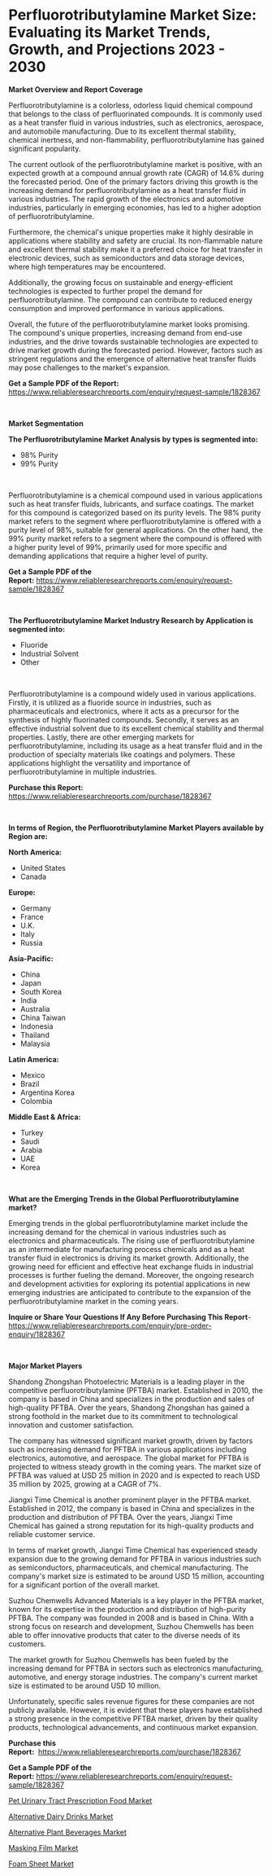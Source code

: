 <p><h1>Perfluorotributylamine Market Size: Evaluating its Market Trends, Growth, and Projections 2023 - 2030</h1></p><p><strong>Market Overview and Report Coverage</strong></p>
<p><p>Perfluorotributylamine is a colorless, odorless liquid chemical compound that belongs to the class of perfluorinated compounds. It is commonly used as a heat transfer fluid in various industries, such as electronics, aerospace, and automobile manufacturing. Due to its excellent thermal stability, chemical inertness, and non-flammability, perfluorotributylamine has gained significant popularity.</p><p>The current outlook of the perfluorotributylamine market is positive, with an expected growth at a compound annual growth rate (CAGR) of 14.6% during the forecasted period. One of the primary factors driving this growth is the increasing demand for perfluorotributylamine as a heat transfer fluid in various industries. The rapid growth of the electronics and automotive industries, particularly in emerging economies, has led to a higher adoption of perfluorotributylamine.</p><p>Furthermore, the chemical's unique properties make it highly desirable in applications where stability and safety are crucial. Its non-flammable nature and excellent thermal stability make it a preferred choice for heat transfer in electronic devices, such as semiconductors and data storage devices, where high temperatures may be encountered.</p><p>Additionally, the growing focus on sustainable and energy-efficient technologies is expected to further propel the demand for perfluorotributylamine. The compound can contribute to reduced energy consumption and improved performance in various applications.</p><p>Overall, the future of the perfluorotributylamine market looks promising. The compound's unique properties, increasing demand from end-use industries, and the drive towards sustainable technologies are expected to drive market growth during the forecasted period. However, factors such as stringent regulations and the emergence of alternative heat transfer fluids may pose challenges to the market's expansion.</p></p>
<p><strong>Get a Sample PDF of the Report:</strong> <a href="https://www.reliableresearchreports.com/enquiry/request-sample/1828367">https://www.reliableresearchreports.com/enquiry/request-sample/1828367</a></p>
<p>&nbsp;</p>
<p><strong>Market Segmentation</strong></p>
<p><strong>The Perfluorotributylamine Market Analysis by types is segmented into:</strong></p>
<p><ul><li>98% Purity</li><li>99% Purity</li></ul></p>
<p>&nbsp;</p>
<p><p>Perfluorotributylamine is a chemical compound used in various applications such as heat transfer fluids, lubricants, and surface coatings. The market for this compound is categorized based on its purity levels. The 98% purity market refers to the segment where perfluorotributylamine is offered with a purity level of 98%, suitable for general applications. On the other hand, the 99% purity market refers to a segment where the compound is offered with a higher purity level of 99%, primarily used for more specific and demanding applications that require a higher level of purity.</p></p>
<p><strong>Get a Sample PDF of the Report:</strong>&nbsp;<a href="https://www.reliableresearchreports.com/enquiry/request-sample/1828367">https://www.reliableresearchreports.com/enquiry/request-sample/1828367</a></p>
<p>&nbsp;</p>
<p><strong>The Perfluorotributylamine Market Industry Research by Application is segmented into:</strong></p>
<p><ul><li>Fluoride</li><li>Industrial Solvent</li><li>Other</li></ul></p>
<p>&nbsp;</p>
<p><p>Perfluorotributylamine is a compound widely used in various applications. Firstly, it is utilized as a fluoride source in industries, such as pharmaceuticals and electronics, where it acts as a precursor for the synthesis of highly fluorinated compounds. Secondly, it serves as an effective industrial solvent due to its excellent chemical stability and thermal properties. Lastly, there are other emerging markets for perfluorotributylamine, including its usage as a heat transfer fluid and in the production of specialty materials like coatings and polymers. These applications highlight the versatility and importance of perfluorotributylamine in multiple industries.</p></p>
<p><strong>Purchase this Report:</strong>&nbsp; <a href="https://www.reliableresearchreports.com/purchase/1828367">https://www.reliableresearchreports.com/purchase/1828367</a></p>
<p>&nbsp;</p>
<p><strong>In terms of Region, the Perfluorotributylamine Market Players available by Region are:</strong></p>
<p>
    <p> <strong> North America: </strong>
        <ul>
            <li>United States</li>
            <li>Canada</li>
        </ul>
        </p> 
    <p> <strong> Europe: </strong>
        <ul>
            <li>Germany</li>
            <li>France</li>
            <li>U.K.</li>
            <li>Italy</li>
            <li>Russia</li>
        </ul>
        </p> 
    <p> <strong> Asia-Pacific: </strong>
        <ul>
            <li>China</li>
            <li>Japan</li>
            <li>South Korea</li>
            <li>India</li>
            <li>Australia</li>
            <li>China Taiwan</li>
            <li>Indonesia</li>
            <li>Thailand</li>
            <li>Malaysia</li>
        </ul>
        </p> 
    <p> <strong> Latin America: </strong>
        <ul>
            <li>Mexico</li>
            <li>Brazil</li>
            <li>Argentina Korea</li>
            <li>Colombia</li>
        </ul>
        </p> 
    <p> <strong> Middle East & Africa: </strong>
        <ul>
            <li>Turkey</li>
            <li>Saudi</li>
            <li>Arabia</li>
            <li>UAE</li>
            <li>Korea</li>
        </ul>
    </p>
    </p>
<p>&nbsp;</p>
<p><strong>What are the Emerging Trends in the Global Perfluorotributylamine market?</strong></p>
<p><p>Emerging trends in the global perfluorotributylamine market include the increasing demand for the chemical in various industries such as electronics and pharmaceuticals. The rising use of perfluorotributylamine as an intermediate for manufacturing process chemicals and as a heat transfer fluid in electronics is driving its market growth. Additionally, the growing need for efficient and effective heat exchange fluids in industrial processes is further fueling the demand. Moreover, the ongoing research and development activities for exploring its potential applications in new emerging industries are anticipated to contribute to the expansion of the perfluorotributylamine market in the coming years.</p></p>
<p><strong>Inquire or Share Your Questions If Any Before Purchasing This Report</strong>- <a href="https://www.reliableresearchreports.com/enquiry/pre-order-enquiry/1828367">https://www.reliableresearchreports.com/enquiry/pre-order-enquiry/1828367</a></p>
<p>&nbsp;</p>
<p><strong>Major Market Players</strong></p>
<p><p>Shandong Zhongshan Photoelectric Materials is a leading player in the competitive perfluorotributylamine (PFTBA) market. Established in 2010, the company is based in China and specializes in the production and sales of high-quality PFTBA. Over the years, Shandong Zhongshan has gained a strong foothold in the market due to its commitment to technological innovation and customer satisfaction.</p><p>The company has witnessed significant market growth, driven by factors such as increasing demand for PFTBA in various applications including electronics, automotive, and aerospace. The global market for PFTBA is projected to witness steady growth in the coming years. The market size of PFTBA was valued at USD 25 million in 2020 and is expected to reach USD 35 million by 2025, growing at a CAGR of 7%.</p><p>Jiangxi Time Chemical is another prominent player in the PFTBA market. Established in 2012, the company is based in China and specializes in the production and distribution of PFTBA. Over the years, Jiangxi Time Chemical has gained a strong reputation for its high-quality products and reliable customer service.</p><p>In terms of market growth, Jiangxi Time Chemical has experienced steady expansion due to the growing demand for PFTBA in various industries such as semiconductors, pharmaceuticals, and chemical manufacturing. The company's market size is estimated to be around USD 15 million, accounting for a significant portion of the overall market.</p><p>Suzhou Chemwells Advanced Materials is a key player in the PFTBA market, known for its expertise in the production and distribution of high-purity PFTBA. The company was founded in 2008 and is based in China. With a strong focus on research and development, Suzhou Chemwells has been able to offer innovative products that cater to the diverse needs of its customers.</p><p>The market growth for Suzhou Chemwells has been fueled by the increasing demand for PFTBA in sectors such as electronics manufacturing, automotive, and energy storage industries. The company's current market size is estimated to be around USD 10 million.</p><p>Unfortunately, specific sales revenue figures for these companies are not publicly available. However, it is evident that these players have established a strong presence in the competitive PFTBA market, driven by their quality products, technological advancements, and continuous market expansion.</p></p>
<p><strong>Purchase this Report:</strong>&nbsp;&nbsp;<a href="https://www.reliableresearchreports.com/purchase/1828367">https://www.reliableresearchreports.com/purchase/1828367</a></p>
<p></p>
<p><strong>Get a Sample PDF of the Report:</strong>&nbsp;<a href="https://www.reliableresearchreports.com/enquiry/request-sample/1828367">https://www.reliableresearchreports.com/enquiry/request-sample/1828367</a></p>
<p><p><a href="https://medium.com/@caleighhane2777/pet-urinary-tract-prescription-food-market-analysis-its-cagr-market-segmentation-and-global-c679e77634d2">Pet Urinary Tract Prescription Food Market</a></p><p><a href="https://medium.com/@sink.pay.sand/alternative-dairy-drinks-market-report-reveals-the-latest-trends-and-growth-opportunities-of-this-3dd109230be0">Alternative Dairy Drinks Market</a></p><p><a href="https://medium.com/@press.bell.sigh/alternative-plant-beverages-market-competitive-analysis-market-trends-and-forecast-to-2030-4cf378c7ad03">Alternative Plant Beverages Market</a></p><p><a href="https://github.com/rexevange/Market-Research-Report-List-1/blob/main/masking-film-market.md">Masking Film Market</a></p><p><a href="https://github.com/lilstefpacute/Market-Research-Report-List-1/blob/main/foam-sheet-market.md">Foam Sheet Market</a></p></p>